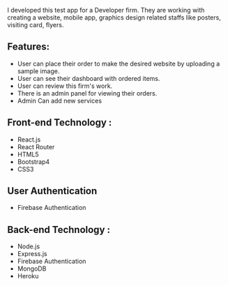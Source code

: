 I developed this test app for a Developer firm. They are working with creating a website, mobile app, graphics design related staffs like posters, visiting card, flyers. 

## Features:
*   User can place their order to make the desired website by uploading a sample image. 
*   User can see their dashboard with ordered items.
*   User can review this firm's work.
*   There is an admin panel for viewing their orders. 
*   Admin Can add new services

## Front-end Technology :
*   React.js
*   React Router
*   HTML5
*   Bootstrap4
*   CSS3

## User Authentication
*   Firebase Authentication

## Back-end Technology :
*   Node.js
*   Express.js
*   Firebase Authentication
*   MongoDB
*   Heroku
